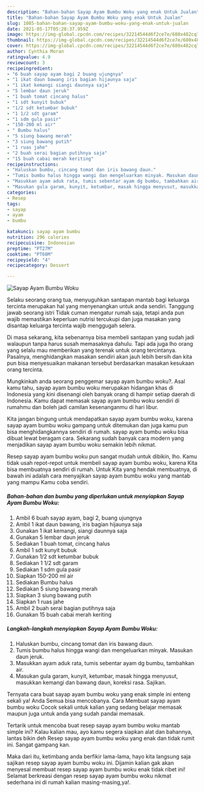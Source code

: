 ```yaml
---
description: "Bahan-bahan Sayap Ayam Bumbu Woku yang enak Untuk Jualan"
title: "Bahan-bahan Sayap Ayam Bumbu Woku yang enak Untuk Jualan"
slug: 1085-bahan-bahan-sayap-ayam-bumbu-woku-yang-enak-untuk-jualan
date: 2021-05-17T05:28:37.959Z
image: https://img-global.cpcdn.com/recipes/32214544d6f2ce7e/680x482cq70/sayap-ayam-bumbu-woku-foto-resep-utama.jpg
thumbnail: https://img-global.cpcdn.com/recipes/32214544d6f2ce7e/680x482cq70/sayap-ayam-bumbu-woku-foto-resep-utama.jpg
cover: https://img-global.cpcdn.com/recipes/32214544d6f2ce7e/680x482cq70/sayap-ayam-bumbu-woku-foto-resep-utama.jpg
author: Cynthia Moran
ratingvalue: 4.9
reviewcount: 3
recipeingredient:
- "6 buah sayap ayam bagi 2 buang ujungnya"
- "1 ikat daun bawang iris bagian hijaunya saja"
- "1 ikat kemangi siangi daunnya saja"
- "5 lembar daun jeruk"
- "1 buah tomat cincang halus"
- "1 sdt kunyit bubuk"
- "1/2 sdt ketumbar bubuk"
- "1 1/2 sdt garam"
- "1 sdm gula pasir"
- "150-200 ml air"
- " Bumbu halus"
- "5 siung bawang merah"
- "3 siung bawang putih"
- "1 ruas jahe"
- "2 buah serai bagian putihnya saja"
- "15 buah cabai merah keriting"
recipeinstructions:
- "Haluskan bumbu, cincang tomat dan iris bawang daun."
- "Tumis bumbu halus hingga wangi dan mengeluarkan minyak. Masukan daun jeruk."
- "Masukkan ayam aduk rata, tumis sebentar ayam dg bumbu, tambahkan air."
- "Masukan gula garam, kunyit, ketumbar, masak hingga menyusut, masukkan kemangi dan bawang daun, koreksi rasa. Sajikan."
categories:
- Resep
tags:
- sayap
- ayam
- bumbu

katakunci: sayap ayam bumbu 
nutrition: 296 calories
recipecuisine: Indonesian
preptime: "PT27M"
cooktime: "PT60M"
recipeyield: "4"
recipecategory: Dessert

---
```



![Sayap Ayam Bumbu Woku](https://img-global.cpcdn.com/recipes/32214544d6f2ce7e/680x482cq70/sayap-ayam-bumbu-woku-foto-resep-utama.jpg)

Selaku seorang orang tua, menyuguhkan santapan mantab bagi keluarga tercinta merupakan hal yang menyenangkan untuk anda sendiri. Tanggung jawab seorang istri Tidak cuman mengatur rumah saja, tetapi anda pun wajib memastikan keperluan nutrisi tercukupi dan juga masakan yang disantap keluarga tercinta wajib menggugah selera.

Di masa  sekarang, kita sebenarnya bisa membeli santapan yang sudah jadi walaupun tanpa harus susah memasaknya dahulu. Tapi ada juga lho orang yang selalu mau memberikan yang terenak untuk orang tercintanya. Pasalnya, menghidangkan masakan sendiri akan jauh lebih bersih dan kita pun bisa menyesuaikan makanan tersebut berdasarkan masakan kesukaan orang tercinta. 



Mungkinkah anda seorang penggemar sayap ayam bumbu woku?. Asal kamu tahu, sayap ayam bumbu woku merupakan hidangan khas di Indonesia yang kini disenangi oleh banyak orang di hampir setiap daerah di Indonesia. Kamu dapat memasak sayap ayam bumbu woku sendiri di rumahmu dan boleh jadi camilan kesenanganmu di hari libur.

Kita jangan bingung untuk mendapatkan sayap ayam bumbu woku, karena sayap ayam bumbu woku gampang untuk ditemukan dan juga kamu pun bisa menghidangkannya sendiri di rumah. sayap ayam bumbu woku bisa dibuat lewat beragam cara. Sekarang sudah banyak cara modern yang menjadikan sayap ayam bumbu woku semakin lebih nikmat.

Resep sayap ayam bumbu woku pun sangat mudah untuk dibikin, lho. Kamu tidak usah repot-repot untuk membeli sayap ayam bumbu woku, karena Kita bisa membuatnya sendiri di rumah. Untuk Kita yang hendak membuatnya, di bawah ini adalah cara menyajikan sayap ayam bumbu woku yang mantab yang mampu Kamu coba sendiri.

<!--inarticleads1-->

##### Bahan-bahan dan bumbu yang diperlukan untuk menyiapkan Sayap Ayam Bumbu Woku:

1. Ambil 6 buah sayap ayam, bagi 2, buang ujungnya
1. Ambil 1 ikat daun bawang, iris bagian hijaunya saja
1. Gunakan 1 ikat kemangi, siangi daunnya saja
1. Gunakan 5 lembar daun jeruk
1. Sediakan 1 buah tomat, cincang halus
1. Ambil 1 sdt kunyit bubuk
1. Gunakan 1/2 sdt ketumbar bubuk
1. Sediakan 1 1/2 sdt garam
1. Sediakan 1 sdm gula pasir
1. Siapkan 150-200 ml air
1. Sediakan  Bumbu halus
1. Sediakan 5 siung bawang merah
1. Siapkan 3 siung bawang putih
1. Siapkan 1 ruas jahe
1. Ambil 2 buah serai bagian putihnya saja
1. Gunakan 15 buah cabai merah keriting




<!--inarticleads2-->

##### Langkah-langkah menyiapkan Sayap Ayam Bumbu Woku:

1. Haluskan bumbu, cincang tomat dan iris bawang daun.
1. Tumis bumbu halus hingga wangi dan mengeluarkan minyak. Masukan daun jeruk.
1. Masukkan ayam aduk rata, tumis sebentar ayam dg bumbu, tambahkan air.
1. Masukan gula garam, kunyit, ketumbar, masak hingga menyusut, masukkan kemangi dan bawang daun, koreksi rasa. Sajikan.




Ternyata cara buat sayap ayam bumbu woku yang enak simple ini enteng sekali ya! Anda Semua bisa mencobanya. Cara Membuat sayap ayam bumbu woku Cocok sekali untuk kalian yang sedang belajar memasak maupun juga untuk anda yang sudah pandai memasak.

Tertarik untuk mencoba buat resep sayap ayam bumbu woku mantab simple ini? Kalau kalian mau, ayo kamu segera siapkan alat dan bahannya, lantas bikin deh Resep sayap ayam bumbu woku yang enak dan tidak rumit ini. Sangat gampang kan. 

Maka dari itu, ketimbang anda berfikir lama-lama, hayo kita langsung saja sajikan resep sayap ayam bumbu woku ini. Dijamin kalian gak akan menyesal membuat resep sayap ayam bumbu woku enak tidak ribet ini! Selamat berkreasi dengan resep sayap ayam bumbu woku nikmat sederhana ini di rumah kalian masing-masing,ya!.

